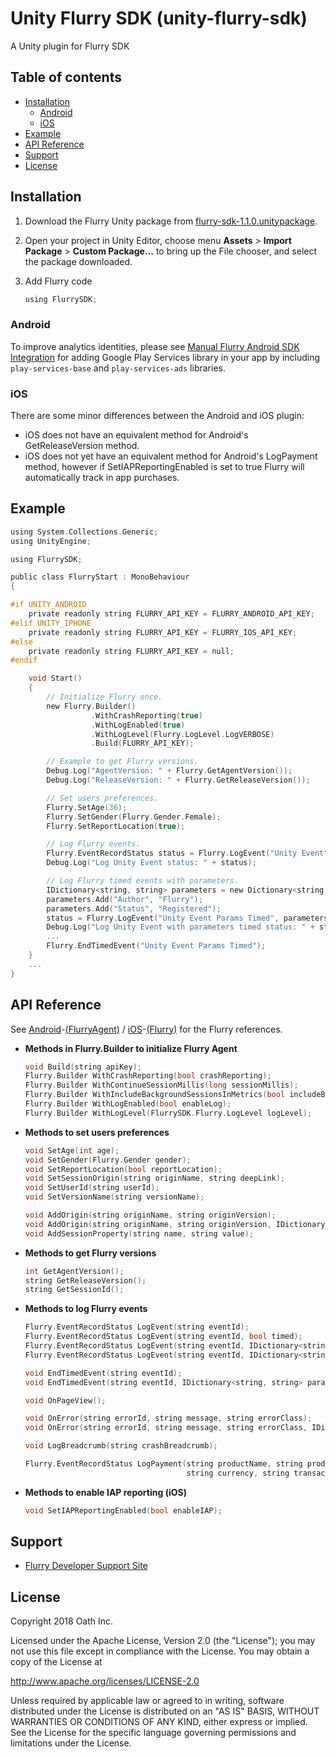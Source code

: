 # Unity Flurry SDK (unity-flurry-sdk)

A Unity plugin for Flurry SDK

## Table of contents
- [Installation](#installation)
  - [Android](#android)
  - [iOS](#ios)
- [Example](#example)
- [API Reference](#api-reference)
- [Support](#support)
- [License](#license)

## Installation

1. Download the Flurry Unity package from [flurry-sdk-1.1.0.unitypackage](https://github.com/flurry/unity-flurry-sdk/raw/master/flurry-sdk-1.1.0.unitypackage).
2. Open your project in Unity Editor, choose menu **Assets** > **Import Package** > **Custom Package…** to bring up the File chooser, and select the package downloaded.
3. Add Flurry code
   
   ```c
   using FlurrySDK;
   ```

### Android

To improve analytics identities, please see [Manual Flurry Android SDK Integration](https://developer.yahoo.com/flurry/docs/integrateflurry/android-manual/) for adding Google Play Services library in your app by including `play-services-base` and `play-services-ads` libraries.

### iOS

There are some minor differences between the Android and iOS plugin:

- iOS does not have an equivalent method for Android's GetReleaseVersion method.
- iOS does not yet have an equivalent method for Android's LogPayment method, however if SetIAPReportingEnabled is set to true Flurry will automatically track in app purchases.

## Example

```c
using System.Collections.Generic;
using UnityEngine;

using FlurrySDK;

public class FlurryStart : MonoBehaviour
{

#if UNITY_ANDROID
    private readonly string FLURRY_API_KEY = FLURRY_ANDROID_API_KEY;
#elif UNITY_IPHONE
    private readonly string FLURRY_API_KEY = FLURRY_IOS_API_KEY;
#else
    private readonly string FLURRY_API_KEY = null;
#endif

    void Start()
    {
        // Initialize Flurry once.
        new Flurry.Builder()
                  .WithCrashReporting(true)
                  .WithLogEnabled(true)
                  .WithLogLevel(Flurry.LogLevel.LogVERBOSE)
                  .Build(FLURRY_API_KEY);

        // Example to get Flurry versions.
        Debug.Log("AgentVersion: " + Flurry.GetAgentVersion());
        Debug.Log("ReleaseVersion: " + Flurry.GetReleaseVersion());

        // Set users preferences.
        Flurry.SetAge(36);
        Flurry.SetGender(Flurry.Gender.Female);
        Flurry.SetReportLocation(true);

        // Log Flurry events.
        Flurry.EventRecordStatus status = Flurry.LogEvent("Unity Event");
        Debug.Log("Log Unity Event status: " + status);

        // Log Flurry timed events with parameters.
        IDictionary<string, string> parameters = new Dictionary<string, string>();
        parameters.Add("Author", "Flurry");
        parameters.Add("Status", "Registered");
        status = Flurry.LogEvent("Unity Event Params Timed", parameters, true);
        Debug.Log("Log Unity Event with parameters timed status: " + status);
        ...
        Flurry.EndTimedEvent("Unity Event Params Timed");
    }
    ...
}
```

## API Reference

See [Android](http://flurry.github.io/flurry-android-sdk/)-[(FlurryAgent)](http://flurry.github.io/flurry-android-sdk/com/flurry/android/FlurryAgent.html) /
[iOS](http://flurry.github.io/flurry-ios-sdk/)-[(Flurry)](http://flurry.github.io/flurry-ios-sdk/interface_flurry.html) for the Flurry references.

- **Methods in Flurry.Builder to initialize Flurry Agent**
  
  ```c
  void Build(string apiKey);
  Flurry.Builder WithCrashReporting(bool crashReporting);
  Flurry.Builder WithContinueSessionMillis(long sessionMillis);
  Flurry.Builder WithIncludeBackgroundSessionsInMetrics(bool includeBackgroundSessionsInMetrics);
  Flurry.Builder WithLogEnabled(bool enableLog);
  Flurry.Builder WithLogLevel(FlurrySDK.Flurry.LogLevel logLevel);
  ```
- **Methods to set users preferences**
  
  ```c
  void SetAge(int age);
  void SetGender(Flurry.Gender gender);
  void SetReportLocation(bool reportLocation);
  void SetSessionOrigin(string originName, string deepLink);
  void SetUserId(string userId);
  void SetVersionName(string versionName);

  void AddOrigin(string originName, string originVersion);
  void AddOrigin(string originName, string originVersion, IDictionary<string, string> originParameters);
  void AddSessionProperty(string name, string value);
  ```
- **Methods to get Flurry versions**
  
  ```c
  int GetAgentVersion();
  string GetReleaseVersion();
  string GetSessionId();
  ```
- **Methods to log Flurry events**
  
  ```c
  Flurry.EventRecordStatus LogEvent(string eventId);
  Flurry.EventRecordStatus LogEvent(string eventId, bool timed);
  Flurry.EventRecordStatus LogEvent(string eventId, IDictionary<string, string> parameters);
  Flurry.EventRecordStatus LogEvent(string eventId, IDictionary<string, string> parameters, bool timed);

  void EndTimedEvent(string eventId);
  void EndTimedEvent(string eventId, IDictionary<string, string> parameters);

  void OnPageView();

  void OnError(string errorId, string message, string errorClass);
  void OnError(string errorId, string message, string errorClass, IDictionary<string, string> parameters);

  void LogBreadcrumb(string crashBreadcrumb);
  
  Flurry.EventRecordStatus LogPayment(string productName, string productId, int quantity, double price,
                                      string currency, string transactionId, IDictionary<string, string> parameters);
  ```
- **Methods to enable IAP reporting (iOS)**
  
  ```c
  void SetIAPReportingEnabled(bool enableIAP);
  ```
  
## Support

- [Flurry Developer Support Site](https://developer.yahoo.com/flurry/docs/)

## License

Copyright 2018 Oath Inc.

Licensed under the Apache License, Version 2.0 (the "License");
you may not use this file except in compliance with the License.
You may obtain a copy of the License at

  http://www.apache.org/licenses/LICENSE-2.0

Unless required by applicable law or agreed to in writing, software
distributed under the License is distributed on an "AS IS" BASIS,
WITHOUT WARRANTIES OR CONDITIONS OF ANY KIND, either express or implied.
See the License for the specific language governing permissions and
limitations under the License.
